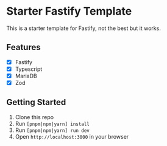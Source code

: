 # Starter Fastify Template

This is a starter template for Fastify, not the best but it works.

## Features

- [x] Fastify
- [x] Typescript
- [x] MariaDB
- [x] Zod

## Getting Started

 1. Clone this repo
 2. Run `[pnpm|npm|yarn] install`
 3. Run `[pnpm|npm|yarn] run dev`
 4. Open `http://localhost:3000` in your browser



